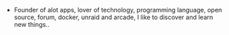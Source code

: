 - Founder of alot apps, lover of technology, programming language, open source, forum, docker, unraid and arcade, I like to discover and learn new things..
  <br>






















































































































































































































































































































































































































































































































































































































































































































































































































































































































































































































































































































































































































































































































































































































































































































































































































































































































































































































































































































































































































































































































































































































































































































































































































































































































































































































































































































































































































































































































































































































































